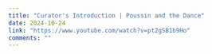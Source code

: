 ```yaml
---
title: "Curator's Introduction | Poussin and the Dance"
date: 2024-10-24
link: "https://www.youtube.com/watch?v=pt2gSB1b9Ho"
comments: ""
---
```


